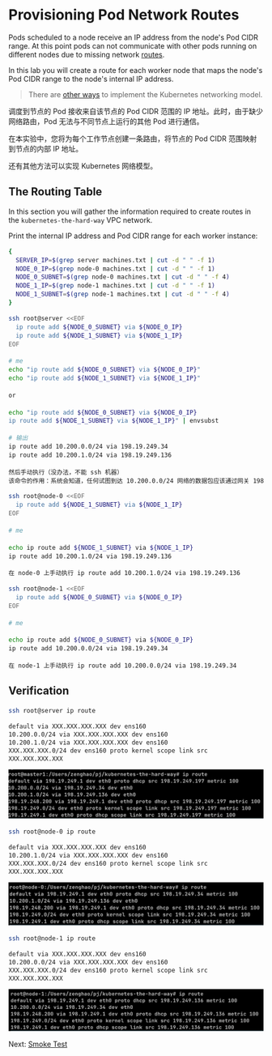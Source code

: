 # Provisioning Pod Network Routes

Pods scheduled to a node receive an IP address from the node's Pod CIDR range. At this point pods can not communicate with other pods running on different nodes due to missing network [routes](https://cloud.google.com/compute/docs/vpc/routes).

In this lab you will create a route for each worker node that maps the node's Pod CIDR range to the node's internal IP address.

> There are [other ways](https://kubernetes.io/docs/concepts/cluster-administration/networking/#how-to-achieve-this) to implement the Kubernetes networking model.



调度到节点的 Pod 接收来自该节点的 Pod CIDR 范围的 IP 地址。此时，由于缺少网络路由，Pod 无法与不同节点上运行的其他 Pod 进行通信。

在本实验中，您将为每个工作节点创建一条路由，将节点的 Pod CIDR 范围映射到节点的内部 IP 地址。

还有其他方法可以实现 Kubernetes 网络模型。

## The Routing Table

In this section you will gather the information required to create routes in the `kubernetes-the-hard-way` VPC network.

Print the internal IP address and Pod CIDR range for each worker instance:

```bash
{
  SERVER_IP=$(grep server machines.txt | cut -d " " -f 1)
  NODE_0_IP=$(grep node-0 machines.txt | cut -d " " -f 1)
  NODE_0_SUBNET=$(grep node-0 machines.txt | cut -d " " -f 4)
  NODE_1_IP=$(grep node-1 machines.txt | cut -d " " -f 1)
  NODE_1_SUBNET=$(grep node-1 machines.txt | cut -d " " -f 4)
}
```

```bash
ssh root@server <<EOF
  ip route add ${NODE_0_SUBNET} via ${NODE_0_IP}
  ip route add ${NODE_1_SUBNET} via ${NODE_1_IP}
EOF

# me
echo "ip route add ${NODE_0_SUBNET} via ${NODE_0_IP}"
echo "ip route add ${NODE_1_SUBNET} via ${NODE_1_IP}"

or

echo "ip route add ${NODE_0_SUBNET} via ${NODE_0_IP}
ip route add ${NODE_1_SUBNET} via ${NODE_1_IP}" | envsubst

# 输出
ip route add 10.200.0.0/24 via 198.19.249.34
ip route add 10.200.1.0/24 via 198.19.249.136

然后手动执行（没办法，不能 ssh 机器） 
该命令的作用：系统会知道，任何试图到达 10.200.0.0/24 网络的数据包应该通过网关 198.19.249.34。
```

```bash
ssh root@node-0 <<EOF
  ip route add ${NODE_1_SUBNET} via ${NODE_1_IP}
EOF

# me

echo ip route add ${NODE_1_SUBNET} via ${NODE_1_IP}
ip route add 10.200.1.0/24 via 198.19.249.136

在 node-0 上手动执行 ip route add 10.200.1.0/24 via 198.19.249.136
```

```bash
ssh root@node-1 <<EOF
  ip route add ${NODE_0_SUBNET} via ${NODE_0_IP}
EOF

# me

echo ip route add ${NODE_0_SUBNET} via ${NODE_0_IP}
ip route add 10.200.0.0/24 via 198.19.249.34

在 node-1 上手动执行 ip route add 10.200.0.0/24 via 198.19.249.34
```

## Verification 

```bash
ssh root@server ip route
```

```text
default via XXX.XXX.XXX.XXX dev ens160 
10.200.0.0/24 via XXX.XXX.XXX.XXX dev ens160 
10.200.1.0/24 via XXX.XXX.XXX.XXX dev ens160 
XXX.XXX.XXX.0/24 dev ens160 proto kernel scope link src XXX.XXX.XXX.XXX 
```

![image.png](https://raw.githubusercontent.com/autsu/diagrams/master/img/20240706004707.png)



```bash
ssh root@node-0 ip route
```

```text
default via XXX.XXX.XXX.XXX dev ens160 
10.200.1.0/24 via XXX.XXX.XXX.XXX dev ens160 
XXX.XXX.XXX.0/24 dev ens160 proto kernel scope link src XXX.XXX.XXX.XXX 
```



![image.png](https://raw.githubusercontent.com/autsu/diagrams/master/img/20240706004737.png)



```bash
ssh root@node-1 ip route
```

```text
default via XXX.XXX.XXX.XXX dev ens160 
10.200.0.0/24 via XXX.XXX.XXX.XXX dev ens160 
XXX.XXX.XXX.0/24 dev ens160 proto kernel scope link src XXX.XXX.XXX.XXX 
```

![image.png](https://raw.githubusercontent.com/autsu/diagrams/master/img/20240706004807.png)



Next: [Smoke Test](12-smoke-test.md)
